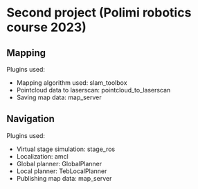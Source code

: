# Second project (Polimi robotics course 2023)
## Mapping
Plugins used:
- Mapping algorithm used: slam_toolbox
- Pointcloud data to laserscan: pointcloud_to_laserscan
- Saving map data: map_server

## Navigation
Plugins used:
- Virtual stage simulation: stage_ros
- Localization: amcl
- Global planner: GlobalPlanner
- Local planner: TebLocalPlanner
- Publishing map data: map_server